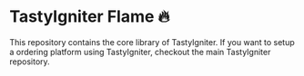 # TastyIgniter Flame :fire: 
This repository contains the core library of TastyIgniter. If you want to setup a ordering platform using TastyIgniter, checkout the main TastyIgniter repository.

